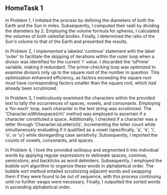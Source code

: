 HomeTask 1
------------------
In Problem 1, I initiated the process by defining the diameters of both the Earth and the Sun in miles. Subsequently, I computed their radii by dividing the diameters by 2. Employing the volume formula for spheres, I calculated the volumes of both celestial bodies. Finally, I determined the ratio of the Sun's volume to that of the Earth and presented the results.

In Problem 2, I implemented a labeled 'continue' statement with the label 'outer' to facilitate the skipping of iterations within the outer loop when a divisor was identified for the current 'i' value. I discarded the 'isPrime' variable, making it redundant. The prime-checking loop was optimized to examine divisors only up to the square root of the number in question. This optimization enhanced efficiency, as factors exceeding the square root must have corresponding factors smaller than the square root, which had already been scrutinized.

In Problem 3, I meticulously examined the characters within the provided text to tally the occurrences of spaces, vowels, and consonants. Employing a 'for-each' loop, each character in the text string was scrutinized. The 'Character.isWhitespace(ch)' method was employed to ascertain if a character constituted a space. Additionally, I checked if a character was a letter through 'Character.isLetter(ch)', incrementing the letter count while simultaneously evaluating if it qualified as a vowel (specifically, 'a', 'e', 'i', 'o', or 'u') while disregarding case sensitivity. Subsequently, I reported the counts of vowels, consonants, and spaces.

In Problem 4, I took the provided soliloquy and segmented it into individual words by applying regular expressions to delineate spaces, commas, semicolons, and backticks as word delimiters. Subsequently, I employed the bubble sort algorithm to organize these words in alphabetical order. The bubble sort method entailed scrutinizing adjacent words and swapping them if they were found to be out of sequence, with this process continuing until no further swaps were necessary. Finally, I outputted the sorted words in ascending alphabetical order.